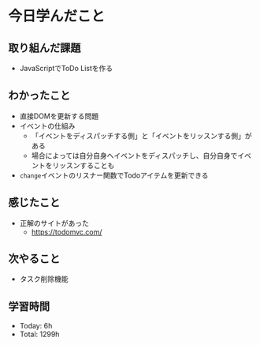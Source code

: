 # 今日学んだこと
## 取り組んだ課題
- JavaScriptでToDo Listを作る
## わかったこと
- 直接DOMを更新する問題
- イベントの仕組み
    - 「イベントをディスパッチする側」と「イベントをリッスンする側」がある
    -  場合によっては自分自身へイベントをディスパッチし、自分自身でイベントをリッスンすることも
- `change`イベントのリスナー関数でTodoアイテムを更新できる
## 感じたこと
- 正解のサイトがあった
    - https://todomvc.com/
## 次やること
- タスク削除機能
## 学習時間
- Today: 6h
- Total: 1299h